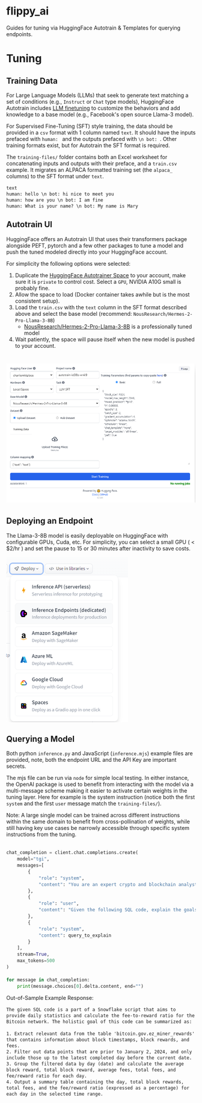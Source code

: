 # flippy_ai
 Guides for tuning via HuggingFace Autotrain & Templates for querying endpoints.

# Tuning 

## Training Data

For Large Language Models (LLMs) that seek to generate text matching a set of conditions (e.g., `Instruct` or `Chat` type models), HuggingFace Autotrain includes [LLM finetuning](https://huggingface.co/docs/autotrain/en/llm_finetuning) to customize the behaviors and add knowledge to a base model (e.g., Facebook's open source Llama-3 model).

For Supervised Fine-Tuning (SFT) style training, the data should be provided in a `csv` format with 1 column named `text`. It should have the inputs prefaced with `human: ` and the outputs prefaced with `\n bot: `. Other training formats exist, but for Autotrain the SFT format is required. 

The `training-files/` folder contains both an Excel worksheet for concatenating inputs and outputs with their preface, and a `train.csv` example. It migrates an ALPACA formatted training set (the `alpaca_` columns) to the SFT format under `text`.

```
text
human: hello \n bot: hi nice to meet you
human: how are you \n bot: I am fine
human: What is your name? \n bot: My name is Mary
```

## Autotrain UI

HuggingFace offers an Autotrain UI that uses their transformers package alongside PEFT, pytorch and a few other packages to tune a model and push the tuned modeled directly into your HuggingFace account.

For simplicity the following options were selected:

1. Duplicate the [HuggingFace Autotrainer Space](https://huggingface.co/spaces/autotrain-projects/autotrain-advanced?duplicate=true) to your account, make sure it is `private` to control cost. Select a `GPU`, NVIDIA A10G small is probably fine.
2. Allow the space to load (Docker container takes awhile but is the most consistent setup). 
3. Load the `train.csv` with the `text` column in the SFT format described above and select the base model (recommend: `NousResearch/Hermes-2-Pro-Llama-3-8B`)
    - [NousResearch/Hermes-2-Pro-Llama-3-8B](https://huggingface.co/NousResearch/Hermes-2-Pro-Llama-3-8B) is a professionally tuned model 
4. Wait patiently, the space will pause itself when the new model is pushed to your account.

# ![alt text](images/hf-autotrain.png)

## Deploying an Endpoint

The Llama-3-8B model is easily deployable on HuggingFace with configurable GPUs, Cuda, etc. For simplicity, you can select a small GPU ( < $2/hr ) and set the pause to 15 or 30 minutes after inactivity to save costs.

![Deploy](images/deploy_endpoint.png)

## Querying a Model

Both python `inference.py` and JavaScript (`inference.mjs`) example files are provided, note, both the endpoint URL and the API Key are important secrets. 

The mjs file can be run via `node` for simple local testing. In either instance, the OpenAI package is used to benefit from interacting with the model via a multi-message scheme making it easier to activate certain weights in the tuning layer. Here for example is the system instruction (notice both the first `system` and the first `user` message match the `training-files/`).

Note: A large single model can be trained across different instructions within the same domain to benefit from cross-pollination of weights, while still having key use cases be narrowly accessible through specific system instructions from the tuning. 

```python

chat_completion = client.chat.completions.create(
	model="tgi",
	messages=[
        {
            "role": "system",
            "content": "You are an expert crypto and blockchain analyst versed in Snowflake SQL. You explain code clearly and quickly."
        },
        {
            "role": "user",
            "content": "Given the following SQL code, explain the goals of the code. Do not go line by line. Give a holistic overview of the code. Be concise."
        },
        {
            "role": "system",
            "content": query_to_explain
        }
    ],
	stream=True,
	max_tokens=500
)

for message in chat_completion:
	print(message.choices[0].delta.content, end="")
```

Out-of-Sample Example Response: 
```
The given SQL code is a part of a Snowflake script that aims to provide daily statistics and calculate the fee-to-reward ratio for the Bitcoin network. The holistic goal of this code can be summarized as:

1. Extract relevant data from the table 'bitcoin.gov.ez_miner_rewards' that contains information about block timestamps, block rewards, and fees.
2. Filter out data points that are prior to January 2, 2024, and only include those up to the latest completed day before the current date.
3. Group the filtered data by day (date) and calculate the average block reward, total block reward, average fees, total fees, and fee/reward ratio for each day.
4. Output a summary table containing the day, total block rewards, total fees, and the fee/reward ratio (expressed as a percentage) for each day in the selected time range.
```

